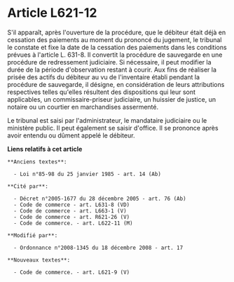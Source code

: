 # Article L621-12

S'il apparaît, après l'ouverture de la procédure, que le débiteur était déjà en cessation des paiements au moment du prononcé
du jugement, le tribunal le constate et fixe la date de la cessation des paiements dans les conditions prévues à l'article L.
631-8. Il convertit la procédure de sauvegarde en une procédure de redressement judiciaire. Si nécessaire, il peut modifier
la durée de la période d'observation restant à courir. Aux fins de réaliser la prisée des actifs du débiteur au vu de
l'inventaire établi pendant la procédure de sauvegarde, il désigne, en considération de leurs attributions respectives telles
qu'elles résultent des dispositions qui leur sont applicables, un commissaire-priseur judiciaire, un huissier de justice, un
notaire ou un courtier en marchandises assermenté. 

Le tribunal est saisi par l'administrateur, le mandataire judiciaire ou le ministère public. Il peut également se saisir
d'office. Il se prononce après avoir entendu ou dûment appelé le débiteur.

**Liens relatifs à cet article**

	**Anciens textes**:

	  - Loi n°85-98 du 25 janvier 1985 - art. 14 (Ab)

	**Cité par**:

	  - Décret n°2005-1677 du 28 décembre 2005 - art. 76 (Ab)
	  - Code de commerce - art. L631-8 (VD)
	  - Code de commerce - art. L663-1 (V)
	  - Code de commerce - art. R621-26 (V)
	  - Code de commerce. - art. L622-11 (M)

	**Modifié par**:

	  - Ordonnance n°2008-1345 du 18 décembre 2008 - art. 17

	**Nouveaux textes**:

	  - Code de commerce. - art. L621-9 (V)
